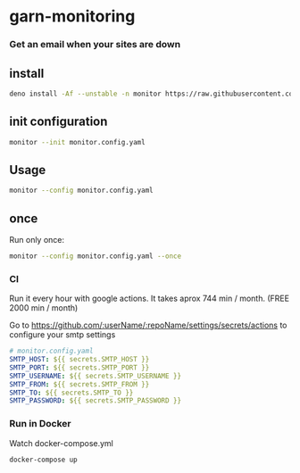 # garn-monitoring

### Get an email when your sites are down

## install

```sh
deno install -Af --unstable -n monitor https://raw.githubusercontent.com/jupegarnica/garn-monitoring/master/app.ts

```

## init configuration

```sh
monitor --init monitor.config.yaml
```

## Usage

```sh
monitor --config monitor.config.yaml
```

## once

Run only once:

```sh
monitor --config monitor.config.yaml --once
```

### CI

Run it every hour with google actions. It takes aprox 744 min / month. (FREE 2000 min / month)

Go to https://github.com/:userName/:repoName/settings/secrets/actions to configure your smtp settings

```yml
# monitor.config.yaml
SMTP_HOST: ${{ secrets.SMTP_HOST }}
SMTP_PORT: ${{ secrets.SMTP_PORT }}
SMTP_USERNAME: ${{ secrets.SMTP_USERNAME }}
SMTP_FROM: ${{ secrets.SMTP_FROM }}
SMTP_TO: ${{ secrets.SMTP_TO }}
SMTP_PASSWORD: ${{ secrets.SMTP_PASSWORD }}
```

### Run in Docker

Watch docker-compose.yml

```sh
docker-compose up
```
